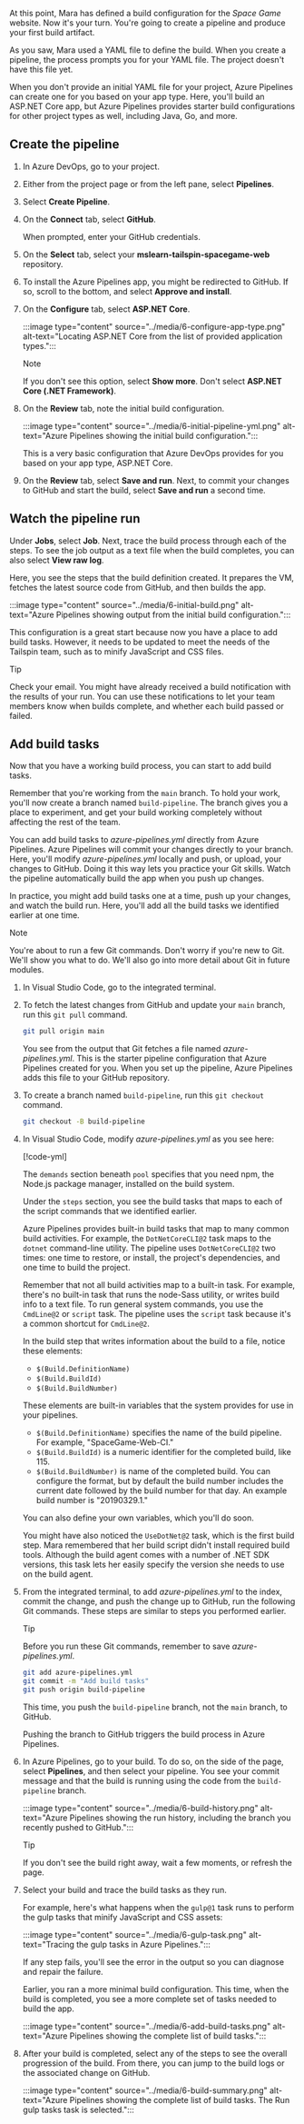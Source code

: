 At this point, Mara has defined a build configuration for the *Space Game* website. Now it's your turn. You're going to create a pipeline and produce your first build artifact.

As you saw, Mara used a YAML file to define the build. When you create a pipeline, the process prompts you for your YAML file. The project doesn't have this file yet.

When you don't provide an initial YAML file for your project, Azure Pipelines can create one for you based on your app type. Here, you'll build an ASP.NET Core app, but Azure Pipelines provides starter build configurations for other project types as well, including Java, Go, and more.

## Create the pipeline

1. In Azure DevOps, go to your project.

1. Either from the project page or from the left pane, select **Pipelines**.

1. Select **Create Pipeline**.

1. On the **Connect** tab, select **GitHub**.

    When prompted, enter your GitHub credentials.

1. On the **Select** tab, select your **mslearn-tailspin-spacegame-web** repository.

1. To install the Azure Pipelines app, you might be redirected to GitHub. If so, scroll to the bottom, and select **Approve and install**.

1. On the **Configure** tab, select **ASP.NET Core**.

    :::image type="content" source="../media/6-configure-app-type.png" alt-text="Locating ASP.NET Core from the list of provided application types.":::

    > [!NOTE]
    > If you don't see this option, select **Show more**. Don't select **ASP.NET Core (.NET Framework)**.

1. On the **Review** tab, note the initial build configuration.

    :::image type="content" source="../media/6-initial-pipeline-yml.png" alt-text="Azure Pipelines showing the initial build configuration.":::

    This is a very basic configuration that Azure DevOps provides for you based on your app type, ASP.NET Core.

1. On the **Review** tab, select **Save and run**. Next, to commit your changes to GitHub and start the build, select **Save and run** a second time.

## Watch the pipeline run

Under **Jobs**, select **Job**. Next, trace the build process through each of the steps. To see the job output as a text file when the build completes, you can also select **View raw log**.

Here, you see the steps that the build definition created. It prepares the VM, fetches the latest source code from GitHub, and then builds the app.

:::image type="content" source="../media/6-initial-build.png" alt-text="Azure Pipelines showing output from the initial build configuration.":::

This configuration is a great start because now you have a place to add build tasks. However, it needs to be updated to meet the needs of the Tailspin team, such as to minify JavaScript and CSS files.

> [!TIP]
> Check your email. You might have already received a build notification with the results of your run. You can use these notifications to let your team members know when builds complete, and whether each build passed or failed.

## Add build tasks

Now that you have a working build process, you can start to add build tasks.

Remember that you're working from the `main` branch. To hold your work, you'll now create a branch named `build-pipeline`. The branch gives you a place to experiment, and get your build working completely without affecting the rest of the team.

You can add build tasks to *azure-pipelines.yml* directly from Azure Pipelines. Azure Pipelines will commit your changes directly to your branch. Here, you'll modify *azure-pipelines.yml* locally and push, or upload, your changes to GitHub. Doing it this way lets you practice your Git skills. Watch the pipeline automatically build the app when you push up changes.

In practice, you might add build tasks one at a time, push up your changes, and watch the build run. Here, you'll add all the build tasks we identified earlier at one time.

> [!NOTE]
> You're about to run a few Git commands. Don't worry if you're new to Git. We'll show you what to do. We'll also go into more detail about Git in future modules.

1. In Visual Studio Code, go to the integrated terminal.

1. To fetch the latest changes from GitHub and update your `main` branch, run this `git pull` command.

    ```bash
    git pull origin main
    ```

    You see from the output that Git fetches a file named *azure-pipelines.yml*. This is the starter pipeline configuration that Azure Pipelines created for you. When you set up the pipeline, Azure Pipelines adds this file to your GitHub repository.

1. To create a branch named `build-pipeline`, run this `git checkout` command.

    ```bash
    git checkout -B build-pipeline
    ```

1. In Visual Studio Code, modify *azure-pipelines.yml* as you see here:

    [!code-yml[](code/6-azure-pipelines.yml)]

    The `demands` section beneath `pool` specifies that you need npm, the Node.js package manager, installed on the build system.

    Under the `steps` section, you see the build tasks that maps to each of the script commands that we identified earlier.

    Azure Pipelines provides built-in build tasks that map to many common build activities. For example, the `DotNetCoreCLI@2` task maps to the `dotnet` command-line utility. The pipeline uses `DotNetCoreCLI@2` two times: one time to restore, or install, the project's dependencies, and one time to build the project.

    Remember that not all build activities map to a built-in task. For example, there's no built-in task that runs the node-Sass utility, or writes build info to a text file. To run general system commands, you use the `CmdLine@2` or `script` task. The pipeline uses the `script` task because it's a common shortcut for `CmdLine@2`.

    In the build step that writes information about the build to a file, notice these elements:

    * `$(Build.DefinitionName)`
    * `$(Build.BuildId)`
    * `$(Build.BuildNumber)`

    These elements are built-in variables that the system provides for use in your pipelines.

    * `$(Build.DefinitionName)` specifies the name of the build pipeline. For example, "SpaceGame-Web-CI."
    * `$(Build.BuildId)` is a numeric identifier for the completed build, like 115.
    * `$(Build.BuildNumber)` is name of the completed build. You can configure the format, but by default the build number includes the current date followed by the build number for that day. An example build number is "20190329.1."

    You can also define your own variables, which you'll do soon.

    You might have also noticed the `UseDotNet@2` task, which is the first build step. Mara remembered that her build script didn't install required build tools. Although the build agent comes with a number of .NET SDK versions, this task lets her easily specify the version she needs to use on the build agent.

1. From the integrated terminal, to add *azure-pipelines.yml* to the index, commit the change, and push the change up to GitHub, run the following Git commands. These steps are similar to steps you performed earlier.

    > [!TIP]
    > Before you run these Git commands, remember to save *azure-pipelines.yml*.

    ```bash
    git add azure-pipelines.yml
    git commit -m "Add build tasks"
    git push origin build-pipeline
    ```

    This time, you push the `build-pipeline` branch, not the `main` branch, to GitHub.

    Pushing the branch to GitHub triggers the build process in Azure Pipelines.

1. In Azure Pipelines, go to your build. To do so, on the side of the page, select **Pipelines**, and then select your pipeline. You see your commit message and that the build is running using the code from the `build-pipeline` branch.

    :::image type="content" source="../media/6-build-history.png" alt-text="Azure Pipelines showing the run history, including the branch you recently pushed to GitHub.":::

    > [!TIP]
    > If you don't see the build right away, wait a few moments, or refresh the page.

1. Select your build and trace the build tasks as they run.

    For example, here's what happens when the `gulp@1` task runs to perform the gulp tasks that minify JavaScript and CSS assets:

    :::image type="content" source="../media/6-gulp-task.png" alt-text="Tracing the gulp tasks in Azure Pipelines.":::

    If any step fails, you'll see the error in the output so you can diagnose and repair the failure.

    Earlier, you ran a more minimal build configuration. This time, when the build is completed, you see a more complete set of tasks needed to build the app.

    :::image type="content" source="../media/6-add-build-tasks.png" alt-text="Azure Pipelines showing the complete list of build tasks.":::

1. After your build is completed, select any of the steps to see the overall progression of the build. From there, you can jump to the build logs or the associated change on GitHub.

    :::image type="content" source="../media/6-build-summary.png" alt-text="Azure Pipelines showing the complete list of build tasks. The Run gulp tasks task is selected.":::
